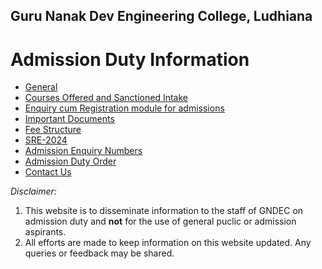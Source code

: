 ## Guru Nanak Dev Engineering College, Ludhiana 

# Admission Duty Information

- [General](General.md)
- [Courses Offered and Sanctioned Intake](https://gndec.ac.in/?q=courses)
- [Enquiry cum Registration module for admissions](https://admission.gndec.ac.in/)
- [Important Documents](https://admission.gndec.ac.in/important_notices.php)
- [Fee Structure](https://admission.gndec.ac.in/Fee_Structure.php)
- [SRE-2024](https://sre.gndec.ac.in/sre/blog/index.php?userid=2)
- [Admission Enquiry Numbers](Numbers.md)
- [Admission Duty Order](DutyOrder.pdf)
- [Contact Us](Contact.md)


_Disclaimer:_

1. This website is to disseminate information to the staff of GNDEC on admission duty and **not** for the use of general puclic or admission aspirants.
2. All efforts are made to keep information on this website updated. Any queries or feedback may be shared. 
